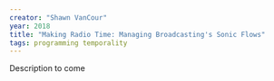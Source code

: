 ```yaml
---
creator: "Shawn VanCour"
year: 2018
title: "Making Radio Time: Managing Broadcasting's Sonic Flows"
tags: programming temporality
---
```


Description to come
